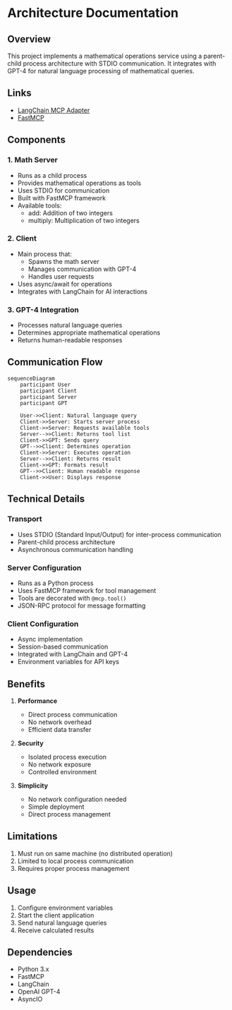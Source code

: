 # Architecture Documentation

## Overview

This project implements a mathematical operations service using a parent-child process architecture with STDIO communication. 
It integrates with GPT-4 for natural language processing of mathematical queries.

## Links
- [LangChain MCP Adapter](https://github.com/langchain-ai/langchain-mcp-adapters)
- [FastMCP](https://github.com/jlowin/fastmcp)

## Components

### 1. Math Server
- Runs as a child process
- Provides mathematical operations as tools
- Uses STDIO for communication
- Built with FastMCP framework
- Available tools:
  - add: Addition of two integers
  - multiply: Multiplication of two integers

### 2. Client
- Main process that:
  - Spawns the math server
  - Manages communication with GPT-4
  - Handles user requests
- Uses async/await for operations
- Integrates with LangChain for AI interactions

### 3. GPT-4 Integration
- Processes natural language queries
- Determines appropriate mathematical operations
- Returns human-readable responses

## Communication Flow

```mermaid
sequenceDiagram
    participant User
    participant Client
    participant Server
    participant GPT

    User->>Client: Natural language query
    Client->>Server: Starts server process
    Client->>Server: Requests available tools
    Server-->>Client: Returns tool list
    Client->>GPT: Sends query
    GPT-->>Client: Determines operation
    Client->>Server: Executes operation
    Server-->>Client: Returns result
    Client->>GPT: Formats result
    GPT-->>Client: Human readable response
    Client->>User: Displays response
```

## Technical Details

### Transport
- Uses STDIO (Standard Input/Output) for inter-process communication
- Parent-child process architecture
- Asynchronous communication handling

### Server Configuration
- Runs as a Python process
- Uses FastMCP framework for tool management
- Tools are decorated with `@mcp.tool()`
- JSON-RPC protocol for message formatting

### Client Configuration
- Async implementation
- Session-based communication
- Integrated with LangChain and GPT-4
- Environment variables for API keys

## Benefits

1. **Performance**
   - Direct process communication
   - No network overhead
   - Efficient data transfer

2. **Security**
   - Isolated process execution
   - No network exposure
   - Controlled environment

3. **Simplicity**
   - No network configuration needed
   - Simple deployment
   - Direct process management

## Limitations

1. Must run on same machine (no distributed operation)
2. Limited to local process communication
3. Requires proper process management

## Usage

1. Configure environment variables
2. Start the client application
3. Send natural language queries
4. Receive calculated results

## Dependencies

- Python 3.x
- FastMCP
- LangChain
- OpenAI GPT-4
- AsyncIO
